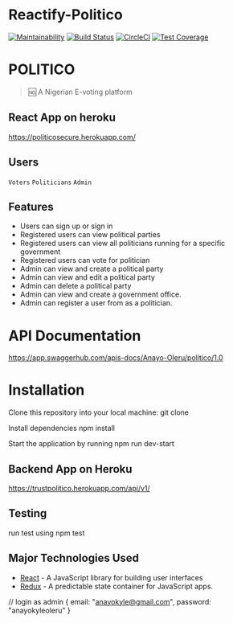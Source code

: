 # Reactify-Politico
[![Maintainability](https://api.codeclimate.com/v1/badges/d5c56c173b7afde4ea43/maintainability)](https://codeclimate.com/github/AnayoOleru/Reactify-Politico/maintainability) [![Build Status](https://travis-ci.org/AnayoOleru/Reactify-Politico.svg?branch=develop)](https://travis-ci.org/AnayoOleru/Reactify-Politico) [![CircleCI](https://circleci.com/gh/AnayoOleru/Reactify-Politico/tree/develop.svg?style=svg)](https://circleci.com/gh/AnayoOleru/Reactify-Politico/tree/develop) [![Test Coverage](https://api.codeclimate.com/v1/badges/d5c56c173b7afde4ea43/test_coverage)](https://codeclimate.com/github/AnayoOleru/Reactify-Politico/test_coverage)


# POLITICO
 > :ng: A Nigerian E-voting platform

## React App on heroku
https://politicosecure.herokuapp.com/

 ## Users
  `Voters` `Politicians`
  `Admin` 

 ## Features
* Users can sign up or sign in
* Registered users can view political parties
* Registered users can view all politicians running for a specific government
* Registered users can vote for politician
* Admin can view and create a political party
* Admin can view and edit a political party
* Admin can delete a political party
* Admin can view and create a government office.  
* Admin can register a user from as a politician.  

#  API Documentation
https://app.swaggerhub.com/apis-docs/Anayo-Oleru/politico/1.0

# Installation
Clone this repository into your local machine:
git clone

Install dependencies
npm install

Start the application by running
npm run dev-start

## Backend App on Heroku
https://trustpolitico.herokuapp.com/api/v1/


## Testing
run test using npm test

## Major Technologies Used

* [React](https://reactjs.org/) - A JavaScript library for building user interfaces
* [Redux](https://redux.js.org/) - A predictable state container for JavaScript apps.


// login as admin
{
  email: "anayokyle@gmail.com",
  password: "anayokyleoleru"
}
```



